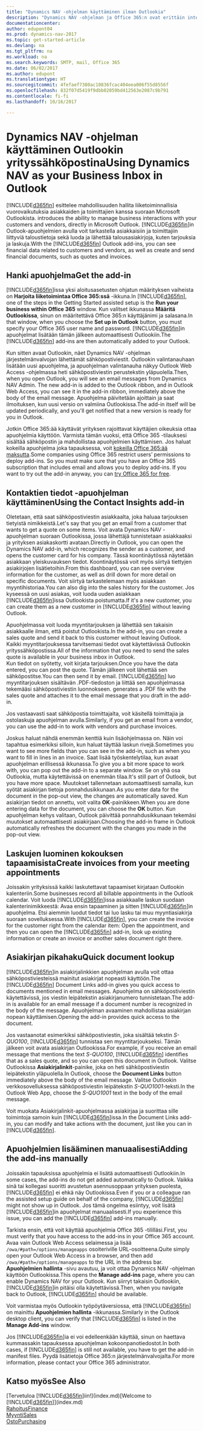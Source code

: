 ```yaml
---
title: "Dynamics NAV -ohjelman käyttäminen ilman Outlookia"
description: "Dynamics NAV -ohjelman ja Office 365:n ovat erittäin integroituneita, joten voit hallita kaikkea yrityksen asiakkaiden ja toimittajien kanssa tapahtuvaa viestintää suoraan Outlookissa."
documentationcenter: 
author: edupont04
ms.prod: dynamics-nav-2017
ms.topic: get-started-article
ms.devlang: na
ms.tgt_pltfrm: na
ms.workload: na
ms.search.keywords: SMTP, mail, Office 365
ms.date: 06/02/2017
ms.author: edupont
ms.translationtype: HT
ms.sourcegitcommit: 4fefaef7380ac10836fcac404eea006f55d8556f
ms.openlocfilehash: 832f07d5419f9dbb02059bd412563e2087c9b791
ms.contentlocale: fi-fi
ms.lasthandoff: 10/16/2017

---
```

# <a name="using-dynamics-nav-as-your-business-inbox-in-outlook"></a><span data-ttu-id="825b8-103">Dynamics NAV -ohjelman käyttäminen Outlookin yrityssähköpostina</span><span class="sxs-lookup"><span data-stu-id="825b8-103">Using Dynamics NAV as your Business Inbox in Outlook</span></span>
[!INCLUDE[d365fin](includes/d365fin_md.md)]<span data-ttu-id="825b8-104"> esittelee mahdollisuuden hallita liiketoiminnallisia vuorovaikutuksia asiakkaiden ja toimittajien kanssa suoraan Microsoft Outlookista.</span><span class="sxs-lookup"><span data-stu-id="825b8-104"> introduces the ability to manage business interactions with your customers and vendors, directly in Microsoft Outlook.</span></span> <span data-ttu-id="825b8-105">[!INCLUDE[d365fin](includes/d365fin_md.md)]in Outlook-apuohjelmien avulla voit tarkastella asiakkaisiin ja toimittajiin liittyviä taloustietoja sekä luoda ja lähettää talousasiakirjoja, kuten tarjouksia ja laskuja.</span><span class="sxs-lookup"><span data-stu-id="825b8-105">With the [!INCLUDE[d365fin](includes/d365fin_md.md)] Outlook add-ins, you can see financial data related to customers and vendors, as well as create and send financial documents, such as quotes and invoices.</span></span>  

## <a name="get-the-add-in"></a><span data-ttu-id="825b8-106">Hanki apuohjelma</span><span class="sxs-lookup"><span data-stu-id="825b8-106">Get the add-in</span></span>
<span data-ttu-id="825b8-107">[!INCLUDE[d365fin](includes/d365fin_md.md)]issa yksi aloitusasetusten ohjatun määrityksen vaiheista on **Harjoita liiketoimintaa Office 365:ssä** -ikkuna.</span><span class="sxs-lookup"><span data-stu-id="825b8-107">In [!INCLUDE[d365fin](includes/d365fin_md.md)], one of the steps in the Getting Started assisted setup is the **Run your business within Office 365** window.</span></span> <span data-ttu-id="825b8-108">Kun valitset ikkunassa **Määritä Outlookissa**, sinun on määritettävä Office 365:n käyttäjänimi ja salasana.</span><span class="sxs-lookup"><span data-stu-id="825b8-108">In that window, when you choose the **Set up in Outlook** button, you must specify your Office 365 user name and password.</span></span> <span data-ttu-id="825b8-109">[!INCLUDE[d365fin](includes/d365fin_md.md)]in apuohjelmat lisätään tämän jälkeen automaattisesti Outlookiin.</span><span class="sxs-lookup"><span data-stu-id="825b8-109">The [!INCLUDE[d365fin](includes/d365fin_md.md)] add-ins are then automatically added to your Outlook.</span></span>  

<span data-ttu-id="825b8-110">Kun sitten avaat Outlookin, näet Dynamics NAV -ohjelman järjestelmänvalvojan lähettämät sähköpostiviestit. Outlookin valintanauhaan lisätään uusi apuohjelma, ja apuohjelman valintanauha näkyy Outlook Web Access -ohjelmassa heti sähköpostiviestin perustekstin yläpuolella.</span><span class="sxs-lookup"><span data-stu-id="825b8-110">Then, when you open Outlook, you will see an email messages from Dynamics NAV Admin. The new add-in is added to the Outlook ribbon, and in Outlook Web Access, you can see it in the add-in ribbon, immediately above the body of the email message.</span></span> <span data-ttu-id="825b8-111">Apuohjelma päivitetään ajoittain ja saat ilmoituksen, kun uusi versio on valmiina Outlookissa.</span><span class="sxs-lookup"><span data-stu-id="825b8-111">The add-in itself will be updated periodically, and you'll get notified that a new version is ready for you in Outlook.</span></span>  

<span data-ttu-id="825b8-112">Jotkin Office 365:ää käyttävät yrityksen rajoittavat käyttäjien oikeuksia ottaa apuohjelmia käyttöön. Varmista tämän vuoksi, että Office 365 -tilauksesi sisältää sähköpostin ja mahdollistaa apuohjelmien käyttämisen. Jos haluat kokeilla apuohjelma joka tapauksessa, voit [kokeilla Office 365:ää maksutta](https://products.office.com/try).</span><span class="sxs-lookup"><span data-stu-id="825b8-112">Some companies using Office 365 restrict users’ permissions to deploy add-ins. So you must make sure that you have an Office 365 subscription that includes email and allows you to deploy add-ins. If you want to try out the add-in anyway, you can [try Office 365 for free](https://products.office.com/try).</span></span>  

## <a name="using-the-contact-insights-add-in"></a><span data-ttu-id="825b8-113">Kontaktien tiedot -apuohjelman käyttäminen</span><span class="sxs-lookup"><span data-stu-id="825b8-113">Using the Contact Insights add-in</span></span>
<span data-ttu-id="825b8-114">Oletetaan, että saat sähköpostiviestin asiakkaalta, joka haluaa tarjouksen tietyistä nimikkeistä.</span><span class="sxs-lookup"><span data-stu-id="825b8-114">Let's say that you get an email from a customer that wants to get a quote on some items.</span></span> <span data-ttu-id="825b8-115">Voit avata Dynamics NAV -apuohjelman suoraan Outlookissa, jossa lähettäjä tunnistetaan asiakkaaksi ja yrityksen asiakaskortti avataan.</span><span class="sxs-lookup"><span data-stu-id="825b8-115">Directly in Outlook, you can open the Dynamics NAV add-in, which recognizes the sender as a customer, and opens the customer card for his company.</span></span> <span data-ttu-id="825b8-116">Tässä koontinäytössä näytetään asiakkaan yleiskuvauksen tiedot. Koontinäytössä voit myös siirtyä tiettyjen asiakirjojen lisätietoihin.</span><span class="sxs-lookup"><span data-stu-id="825b8-116">From this dashboard, you can see overview information for the customer, as well as drill down for more detail on specific documents.</span></span> <span data-ttu-id="825b8-117">Voit siirtyä tarkastelemaan myös asiakkaan myyntihistoriaa.</span><span class="sxs-lookup"><span data-stu-id="825b8-117">You can also dig into the sales history for the customer.</span></span> <span data-ttu-id="825b8-118">Jos kyseessä on uusi asiakas, voit luoda uuden asiakkaan [!INCLUDE[d365fin](includes/d365fin_md.md)]issa Outlookista poistumatta.</span><span class="sxs-lookup"><span data-stu-id="825b8-118">If it's a new customer, you can create them as a new customer in [!INCLUDE[d365fin](includes/d365fin_md.md)] without leaving Outlook.</span></span>  

<span data-ttu-id="825b8-119">Apuohjelmassa voit luoda myyntitarjouksen ja lähettää sen takaisin asiakkaalle ilman, että poistut Outlookista.</span><span class="sxs-lookup"><span data-stu-id="825b8-119">In the add-in, you can create a sales quote and send it back to this customer without leaving Outlook.</span></span> <span data-ttu-id="825b8-120">Kaikki myyntitarjouksessa tarvitsemasi tiedot ovat käytettävissä Outlookin yrityssähköpostissa.</span><span class="sxs-lookup"><span data-stu-id="825b8-120">All of the information that you need to send the sales quote is available in your business inbox in Outlook.</span></span>  
<span data-ttu-id="825b8-121">Kun tiedot on syötetty, voit kirjata tarjouksen.</span><span class="sxs-lookup"><span data-stu-id="825b8-121">Once you have the data entered, you can post the quote.</span></span> <span data-ttu-id="825b8-122">Tämän jälkeen voit lähettää sen sähköpostitse.</span><span class="sxs-lookup"><span data-stu-id="825b8-122">You can then send it by email.</span></span> [!INCLUDE[d365fin](includes/d365fin_md.md)]<span data-ttu-id="825b8-123"> luo myyntitarjouksen sisältävän .PDF-tiedoston ja liittää sen apuohjelmassa tekemääsi sähköpostiviestin luonnokseen.</span><span class="sxs-lookup"><span data-stu-id="825b8-123"> generates a .PDF file with the sales quote and attaches it to the email message that you draft in the add-in.</span></span>  

<span data-ttu-id="825b8-124">Jos vastaavasti saat sähköpostia toimittajalta, voit käsitellä toimittajia ja ostolaskuja apuohjelman avulla.</span><span class="sxs-lookup"><span data-stu-id="825b8-124">Similarly, if you get an email from a vendor, you can use the add-in to work with vendors and purchase invoices.</span></span>  

<span data-ttu-id="825b8-125">Joskus haluat nähdä enemmän kenttiä kuin lisäohjelmassa on. Näin voi tapahtua esimerkiksi silloin, kun haluat täyttää laskun rivejä.</span><span class="sxs-lookup"><span data-stu-id="825b8-125">Sometimes you want to see more fields than you can see in the add-in, such as when you want to fill in lines in an invoice.</span></span> <span data-ttu-id="825b8-126">Saat lisää työskentelytilaa, kun avaat apuohjelman erillisessä ikkunassa.</span><span class="sxs-lookup"><span data-stu-id="825b8-126">To give you a bit more space to work with, you can pop out the add-in to a separate window.</span></span> <span data-ttu-id="825b8-127">Se on yhä osa Outlookia, mutta käytettävissä on enemmän tilaa.</span><span class="sxs-lookup"><span data-stu-id="825b8-127">It's still part of Outlook, but you have more space.</span></span> <span data-ttu-id="825b8-128">Muutokset tallennetaan automaattisesti samalla, kun syötät asiakirjan tietoja ponnahdusikkunaan.</span><span class="sxs-lookup"><span data-stu-id="825b8-128">As you enter data for the document in the pop-out view, the changes are automatically saved.</span></span> <span data-ttu-id="825b8-129">Kun asiakirjan tiedot on annettu, voit valita **OK**-painikkeen.</span><span class="sxs-lookup"><span data-stu-id="825b8-129">When you are done entering data for the document, you can choose the **OK** button.</span></span> <span data-ttu-id="825b8-130">Kun apuohjelman kehys valitaan, Outlook päivittää ponnahdusikkunaan tekemäsi muutokset automaattisesti asiakirjaan.</span><span class="sxs-lookup"><span data-stu-id="825b8-130">Choosing the add-in frame in Outlook automatically refreshes the document with the changes you made in the pop-out view.</span></span>  

## <a name="create-invoices-from-your-meeting-appointments"></a><span data-ttu-id="825b8-131">Laskujen luominen kokouksen tapaamisista</span><span class="sxs-lookup"><span data-stu-id="825b8-131">Create invoices from your meeting appointments</span></span>
<span data-ttu-id="825b8-132">Joissakin yrityksissä kaikki laskutettavat tapaamiset kirjataan Outlookin kalenteriin.</span><span class="sxs-lookup"><span data-stu-id="825b8-132">Some businesses record all billable appointments in the Outlook calendar.</span></span> <span data-ttu-id="825b8-133">Voit luoda [!INCLUDE[d365fin](includes/d365fin_md.md)]issa asiakkaalle laskun suodaan kalenterinimikkeestä: Avaa ensin tapaaminen ja sitten [!INCLUDE[d365fin](includes/d365fin_md.md)]in apuohjelma. Etsi aiemmin luodut tiedot tai luo lasku tai muu myyntiasiakirja suoraan sovelluksessa.</span><span class="sxs-lookup"><span data-stu-id="825b8-133">With [!INCLUDE[d365fin](includes/d365fin_md.md)], you can create the invoice for the customer right from the calendar item: Open the appointment, and then you can open the [!INCLUDE[d365fin](includes/d365fin_md.md)] add-in, look up existing information or create an invoice or another sales document right there.</span></span>  

## <a name="quick-document-lookup"></a><span data-ttu-id="825b8-134">Asiakirjan pikahaku</span><span class="sxs-lookup"><span data-stu-id="825b8-134">Quick document lookup</span></span>
<span data-ttu-id="825b8-135">[!INCLUDE[d365fin](includes/d365fin_md.md)]in asiakirjalinkkien apuohjelman avulla voit ottaa sähköpostiviesteissä mainitut asiakirjat nopeasti käyttöön.</span><span class="sxs-lookup"><span data-stu-id="825b8-135">The [!INCLUDE[d365fin](includes/d365fin_md.md)] Document Links add-in gives you quick access to documents mentioned in email messages.</span></span> <span data-ttu-id="825b8-136">Apuohjelma on sähköpostiviestin käytettävissä, jos viestin leipätekstin asiakirjanumero tunnistetaan.</span><span class="sxs-lookup"><span data-stu-id="825b8-136">The add-in is available for an email message if a document number is recognized in the body of the message.</span></span> <span data-ttu-id="825b8-137">Apuohjelman avaaminen mahdollistaa asiakirjan nopean käyttämisen.</span><span class="sxs-lookup"><span data-stu-id="825b8-137">Opening the add-in provides quick access to the document.</span></span>  

<span data-ttu-id="825b8-138">Jos vastaanotat esimerkiksi sähköpostiviestin, joka sisältää tekstin *S-QUO100*, [!INCLUDE[d365fin](includes/d365fin_md.md)] tunnistaa sen myyntitarjoukseksi. Tämän jälkeen voit avata asiakirjan Outlookissa.</span><span class="sxs-lookup"><span data-stu-id="825b8-138">For example, if you receive an email message that mentions the text *S-QUO100*, [!INCLUDE[d365fin](includes/d365fin_md.md)] identifies that as a sales quote, and so you can open this document in Outlook.</span></span> <span data-ttu-id="825b8-139">Valitse Outlookissa **Asiakirjalinkit**-painike, joka on heti sähköpostiviestin leipätekstin yläpuolella.</span><span class="sxs-lookup"><span data-stu-id="825b8-139">In Outlook, choose the **Document Links** button immediately above the body of the email message.</span></span> <span data-ttu-id="825b8-140">Valitse Outlookin verkkosovelluksessa sähköpostiviestin leipätekstin *S-QUO1001*-teksti.</span><span class="sxs-lookup"><span data-stu-id="825b8-140">In the Outlook Web App, choose the *S-QUO1001* text in the body of the email message.</span></span>  

<span data-ttu-id="825b8-141">Voit muokata Asiakirjalinkit-apuohjelmassa asiakirjaa ja suorittaa sille toimintoja samoin kuin [!INCLUDE[d365fin](includes/d365fin_md.md)]issa.</span><span class="sxs-lookup"><span data-stu-id="825b8-141">In the Document Links add-in, you can modify and take actions with the document, just like you can in [!INCLUDE[d365fin](includes/d365fin_md.md)].</span></span>

## <a name="adding-the-add-ins-manually"></a><span data-ttu-id="825b8-142">Apuohjelmien lisääminen manuaalisesti</span><span class="sxs-lookup"><span data-stu-id="825b8-142">Adding the add-ins manually</span></span>
<span data-ttu-id="825b8-143">Joissakin tapauksissa apuohjelmia ei lisätä automaattisesti Outlookiin.</span><span class="sxs-lookup"><span data-stu-id="825b8-143">In some cases, the add-ins do not get added automatically to Outlook.</span></span> <span data-ttu-id="825b8-144">Vaikka sinä tai kollegasi suoritti avustetun asennusoppaan yrityksen puolesta, [!INCLUDE[d365fin](includes/d365fin_md.md)] ei ehkä näy Outlookissa.</span><span class="sxs-lookup"><span data-stu-id="825b8-144">Even if you or a colleague ran the assisted setup guide on behalf of the company, [!INCLUDE[d365fin](includes/d365fin_md.md)] might not show up in Outlook.</span></span> <span data-ttu-id="825b8-145">Jos tämä ongelma esiintyy, voit lisätä [!INCLUDE[d365fin](includes/d365fin_md.md)]in apuohjelmat manuaalisesti.</span><span class="sxs-lookup"><span data-stu-id="825b8-145">If you experience this issue, you can add the [!INCLUDE[d365fin](includes/d365fin_md.md)] add-ins manually.</span></span>  

<span data-ttu-id="825b8-146">Tarkista ensin, että voit käyttää apuohjelmia Office 365 -tililläsi.</span><span class="sxs-lookup"><span data-stu-id="825b8-146">First, you must verify that you have access to the add-ins in your Office 365 account.</span></span> <span data-ttu-id="825b8-147">Avaa vain Outlook Web Access selaimessa ja lisää `/owa/#path=/options/manageapps` osoiteriville URL-osoitteena.</span><span class="sxs-lookup"><span data-stu-id="825b8-147">Quite simply open your Outlook Web Access in a browser, and then add `/owa/#path=/options/manageapps` to the URL in the address bar.</span></span> <span data-ttu-id="825b8-148">**Apuohjelmien hallinta** -sivu avautuu, ja voit ottaa Dynamics NAV -ohjelman käyttöön Outlookissa.</span><span class="sxs-lookup"><span data-stu-id="825b8-148">This opens the **Manage add-ins** page, where you can enable Dynamics NAV for your Outlook.</span></span> <span data-ttu-id="825b8-149">Kun siirryt takaisin Outlookiin, [!INCLUDE[d365fin](includes/d365fin_md.md)]in pitäisi olla käytettävissä.</span><span class="sxs-lookup"><span data-stu-id="825b8-149">Then, when you navigate back to Outlook, [!INCLUDE[d365fin](includes/d365fin_md.md)] should be available.</span></span>  

<span data-ttu-id="825b8-150">Voit varmistaa myös Outlookin työpöytäversiossa, että [!INCLUDE[d365fin](includes/d365fin_md.md)] on mainittu **Apuohjelmien hallinta** -ikkunassa.</span><span class="sxs-lookup"><span data-stu-id="825b8-150">Similarly in the Outlook desktop client, you can verify that [!INCLUDE[d365fin](includes/d365fin_md.md)] is listed in the **Manage Add-ins** window.</span></span>  

<span data-ttu-id="825b8-151">Jos [!INCLUDE[d365fin](includes/d365fin_md.md)]ia ei voi edelleenkään käyttää, sinun on haettava kummassakin tapauksessa apuohjelman kokoonpanotiedostot.</span><span class="sxs-lookup"><span data-stu-id="825b8-151">In both cases, if [!INCLUDE[d365fin](includes/d365fin_md.md)] is still not available, you have to get the add-in manifest files.</span></span> <span data-ttu-id="825b8-152">Pyydä lisätietoja Office 365:n järjestelmänvalvojalta.</span><span class="sxs-lookup"><span data-stu-id="825b8-152">For more information, please contact your Office 365 administrator.</span></span>

## <a name="see-also"></a><span data-ttu-id="825b8-153">Katso myös</span><span class="sxs-lookup"><span data-stu-id="825b8-153">See Also</span></span>
<span data-ttu-id="825b8-154">[Tervetuloa [!INCLUDE[d365fin](includes/d365fin_md.md)]iin!](index.md)</span><span class="sxs-lookup"><span data-stu-id="825b8-154">[Welcome to [!INCLUDE[d365fin](includes/d365fin_md.md)]](index.md)</span></span>  
[<span data-ttu-id="825b8-155">Rahoitus</span><span class="sxs-lookup"><span data-stu-id="825b8-155">Finance</span></span>](finance.md)  
[<span data-ttu-id="825b8-156">Myynti</span><span class="sxs-lookup"><span data-stu-id="825b8-156">Sales</span></span>](sales-manage-sales.md)  
[<span data-ttu-id="825b8-157">Osto</span><span class="sxs-lookup"><span data-stu-id="825b8-157">Purchasing</span></span>](purchasing-manage-purchasing.md)  


